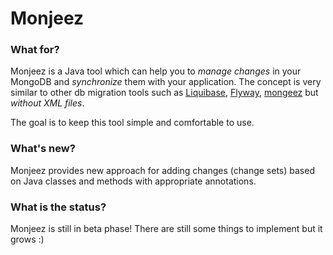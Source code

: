 Monjeez
=======

### What for?

Monjeez is a Java tool which can help you to *manage changes* in your MongoDB and *synchronize* them with your application.
The concept is very similar to other db migration tools such as [Liquibase](http://www.liquibase.org),
[Flyway](http://flywaydb.org), [mongeez](https://github.com/secondmarket/mongeez) but *without XML files*.

The goal is to keep this tool simple and comfortable to use.

### What's new?

Monjeez provides new approach for adding changes (change sets) based on Java classes and methods with appropriate annotations.

### What is the status?

Monjeez is still in beta phase! There are still some things to implement but it grows :)







